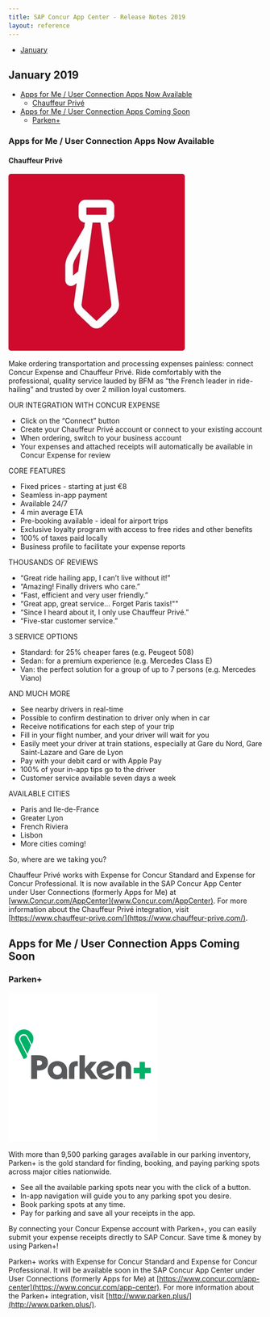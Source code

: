 ```yaml
---
title: SAP Concur App Center - Release Notes 2019
layout: reference
---
```


* [January](#january)


## <a name="january"></a>January 2019

* [Apps for Me / User Connection Apps Now Available](#apps-for-me-connection-now-available)
  * [Chauffeur Privé](#chauffeur-prive)
* [Apps for Me / User Connection Apps Coming Soon](#apps-for-me-connection-coming-soon)
  * [Parken+](#parken+)

### <a href="apps-for-me-connection-now-available"></a>Apps for Me / User Connection Apps Now Available

#### <a href="chauffeur-prive"></a>Chauffeur Privé

![Chauffeur Privé Logo](./app-center-2019-01-01-chauffeur-logo.png)

Make ordering transportation and processing expenses painless: connect Concur Expense and Chauffeur Privé. Ride comfortably with the professional, quality service lauded by BFM as “the French leader in ride-hailing” and trusted by over 2 million loyal customers.

OUR INTEGRATION WITH CONCUR EXPENSE
* Click on the “Connect” button
* Create your Chauffeur Privé account or connect to your existing account
* When ordering, switch to your business account
* Your expenses and attached receipts will automatically be available in Concur Expense for review

CORE FEATURES
* Fixed prices - starting at just €8
* Seamless in-app payment
* Available 24/7
* 4 min average ETA
* Pre-booking available - ideal for airport trips
* Exclusive loyalty program with access to free rides and other benefits
* 100% of taxes paid locally
* Business profile to facilitate your expense reports

THOUSANDS OF REVIEWS
* “Great ride hailing app, I can’t live without it!”
* “Amazing! Finally drivers who care.”
* “Fast, efficient and very user friendly.”
* “Great app, great service... Forget Paris taxis!""
* “Since I heard about it, I only use Chauffeur Privé.”
* “Five-star customer service.”

3 SERVICE OPTIONS
* Standard: for 25% cheaper fares (e.g. Peugeot 508)
* Sedan: for a premium experience (e.g. Mercedes Class E)
* Van: the perfect solution for a group of up to 7 persons (e.g. Mercedes Viano)

AND MUCH MORE
* See nearby drivers in real-time
* Possible to confirm destination to driver only when in car
* Receive notifications for each step of your trip
* Fill in your flight number, and your driver will wait for you
* Easily meet your driver at train stations, especially at Gare du Nord, Gare Saint-Lazare and Gare de Lyon
* Pay with your debit card or with Apple Pay
* 100% of your in-app tips go to the driver
* Customer service available seven days a week

AVAILABLE CITIES
* Paris and Ile-de-France
* Greater Lyon
* French Riviera
* Lisbon
* More cities coming!

So, where are we taking you?

Chauffeur Privé works with Expense for Concur Standard and Expense for Concur Professional. It is now available in the SAP Concur App Center under User Connections (formerly Apps for Me) at [www.Concur.com/AppCenter](www.Concur.com/AppCenter). For more information about the Chauffeur Privé integration, visit [https://www.chauffeur-prive.com/](https://www.chauffeur-prive.com/).

## <a name="apps-for-me-connection-coming-soon"></a>Apps for Me / User Connection Apps Coming Soon

### <a name="parken+"></a>Parken+

![Parken+ Logo](./app-center-2019-01-01-parken-logo.png)

With more than 9,500 parking garages available in our parking inventory, Parken+ is the gold standard for finding, booking, and paying parking spots across major cities nationwide.

* See all the available parking spots near you with the click of a button.
* In-app navigation will guide you to any parking spot you desire.
* Book parking spots at any time.
* Pay for parking and save all your receipts in the app.

By connecting your Concur Expense account with Parken+, you can easily submit your expense receipts directly to SAP Concur. Save time & money by using Parken+!

Parken+ works with Expense for Concur Standard and Expense for Concur Professional. It will be available soon in the SAP Concur App Center under User Connections (formerly Apps for Me) at [https://www.concur.com/app-center](https://www.concur.com/app-center). For more information about the Parken+ integration, visit
[http://www.parken.plus/](http://www.parken.plus/).
